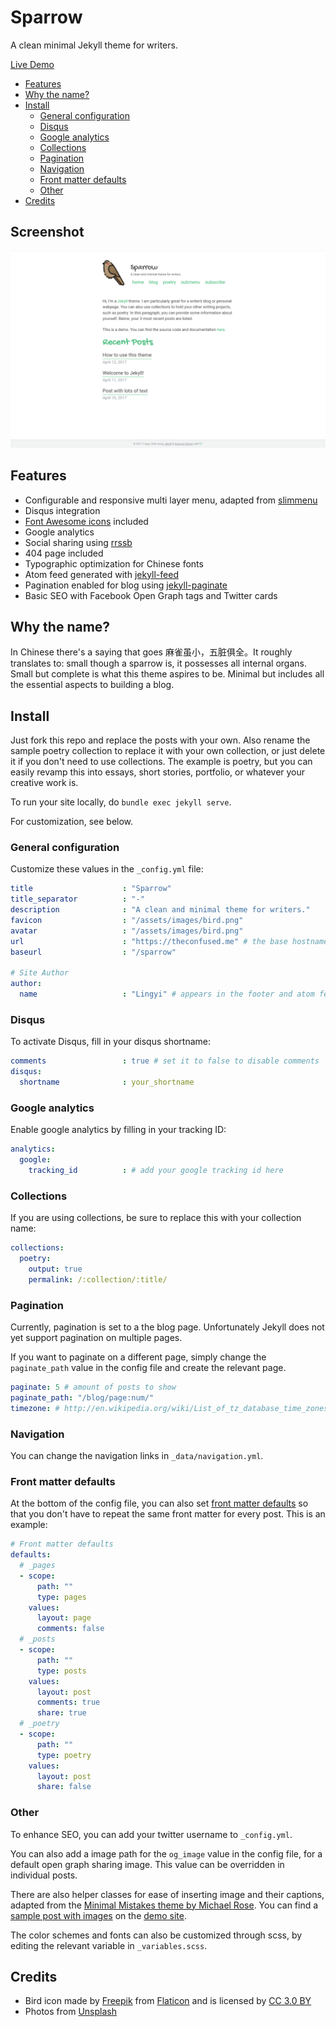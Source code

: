 # Sparrow

A clean minimal Jekyll theme for writers. 

[Live Demo](http://theconfused.me/sparrow)

- [Features](#features)
- [Why the name?](#why-the-name) 
- [Install](#install)
    - [General configuration](#general-configuration)
    - [Disqus](#disqus)
    - [Google analytics](#google-analytics)
    - [Collections](#collections)
    - [Pagination](#pagination)
    - [Navigation](#navigation)
    - [Front matter defaults](#front-matter-defaults)
    - [Other](#other)
- [Credits](#)

## Screenshot 

![](screenshot.png)

## Features

- Configurable and responsive multi layer menu, adapted from [slimmenu](https://github.com/adnantopal/slimmenu)
- Disqus integration
- [Font Awesome icons](http://fontawesome.io/) included
- Google analytics
- Social sharing using [rrssb](https://www.rrssb.ml/)
- 404 page included
- Typographic optimization for Chinese fonts
- Atom feed generated with [jekyll-feed](https://github.com/jekyll/jekyll-feed)
- Pagination enabled for blog using [jekyll-paginate](https://github.com/jekyll/jekyll-paginate)
- Basic SEO with Facebook Open Graph tags and Twitter cards

## Why the name? 

In Chinese there's a saying that goes 麻雀虽小，五脏俱全。It roughly translates to: small though a sparrow is, it possesses all internal organs. Small but complete is what this theme aspires to be. Minimal but includes all the essential aspects to building a blog. 

## Install

Just fork this repo and replace the posts with your own. Also rename the sample poetry collection to replace it with your own collection, or just delete it if you don't need to use collections. The example is poetry, but you can easily revamp this into essays, short stories, portfolio, or whatever your creative work is. 

To run your site locally, do `bundle exec jekyll serve`. 

For customization, see below. 

### General configuration

Customize these values in the `_config.yml` file: 

```yaml
title                    : "Sparrow"
title_separator          : "-"
description              : "A clean and minimal theme for writers."
favicon                  : "/assets/images/bird.png"
avatar                   : "/assets/images/bird.png"
url                      : "https://theconfused.me" # the base hostname & protocol for your site e.g. "https://mmistakes.github.io"
baseurl                  : "/sparrow" 

# Site Author
author:
  name                   : "Lingyi" # appears in the footer and atom feed
```


### Disqus

To activate Disqus, fill in your disqus shortname: 

```yaml
comments                 : true # set it to false to disable comments
disqus:
  shortname              : your_shortname
```

### Google analytics

Enable google analytics by filling in your tracking ID: 

```yaml
analytics:
  google:
    tracking_id          : # add your google tracking id here
```

### Collections

If you are using collections, be sure to replace this with your collection name: 

```yaml
collections:
  poetry:
    output: true
    permalink: /:collection/:title/
```

### Pagination

Currently, pagination is set to a the blog page. Unfortunately Jekyll does not yet support pagination on multiple pages. 

If you want to paginate on a different page, simply change the `paginate_path` value in the config file and create the relevant page. 

```yaml
paginate: 5 # amount of posts to show
paginate_path: "/blog/page:num/"
timezone: # http://en.wikipedia.org/wiki/List_of_tz_database_time_zones
```

### Navigation

You can change the navigation links in `_data/navigation.yml`.

### Front matter defaults

At the bottom of the config file, you can also set [front matter defaults](https://jekyllrb.com/docs/configuration/#front-matter-defaults) so that you don't have to repeat the same front matter for every post. This is an example: 

```yaml
# Front matter defaults
defaults:
  # _pages
  - scope:
      path: ""
      type: pages
    values:
      layout: page
      comments: false
  # _posts
  - scope:
      path: ""
      type: posts
    values:
      layout: post
      comments: true
      share: true
  # _poetry
  - scope:
      path: ""
      type: poetry
    values:
      layout: post
      share: false
```

### Other

To enhance SEO, you can add your twitter username to `_config.yml`. 

You can also add a image path for the `og_image` value in the config file, for a default open graph sharing image. This value can be overridden in individual posts. 

There are also helper classes for ease of inserting image and their captions, adapted from the [Minimal Mistakes theme by Michael Rose](https://github.com/mmistakes/minimal-mistakes). You can find a [sample post with images](https://theconfused.me/sparrow/blog/post-with-image/) on the [demo site](https://theconfused.me/sparrow). 

The color schemes and fonts can also be customized through scss, by editing the relevant variable in `_variables.scss`. 

## Credits

- Bird icon made by [Freepik](http://www.freepik.com) from [Flaticon](http://www.flaticon.com) and is licensed by [CC 3.0 BY](http://creativecommons.org/licenses/by/3.0/)</a></div>
- Photos from [Unsplash](https://unsplash.com/)
